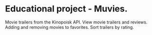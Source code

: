# Educational project - Muvies.
Movie trailers from the Kinopoisk API.
View movie trailers and reviews. Adding and removing movies to favorites. Sort trailers by rating.
